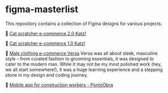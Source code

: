 # figma-masterlist
This repository contains a collection of Figma designs for various projects.

📧 [Cat scratcher e-commerce 2.0 Katz!](https://www.figma.com/design/8u8ErULfYxUYc9QdZf4zIG/KATZ-2025?node-id=0-1&t=A6EbGBioDgaOCzZZ-1)

📧 [Cat scratcher e-commerce 1.0 Katz!](https://www.figma.com/file/4ZiCIvqxdkD3wbEZyXyrGV/KATZ?type=design&node-id=0%3A1&mode=design&t=22pcPhamRCqXluAL-1)

📧 [Male clothing e-commerce Versa](https://www.figma.com/file/XHBmXmzN0J808Strsn4dvi/VERSA-%2F%2F-LANDING-PG?type=design&mode=design&t=22pcPhamRCqXluAL-1)
Versa was all about sleek, masculine style – from curated fashion to grooming essentials, it was designed to cater to the modern man. While it may not be my most polished work (hey, we all start somewhere!), it was a huge learning experience and a stepping stone in my design and coding journey.

📧 [Mobile app for construction workers - PontoObra ](https://www.figma.com/design/d8aJw1BYl7fUZsm1LU0NQ0/TCC---PontoObra?node-id=5-613&t=xVTRG84YBbFDA2N2-1)
